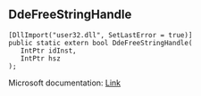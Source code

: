 ## DdeFreeStringHandle

```
[DllImport("user32.dll", SetLastError = true)]
public static extern bool DdeFreeStringHandle(
   IntPtr idInst,
   IntPtr hsz
);
```

Microsoft documentation: [Link](https://learn.microsoft.com/en-us/windows/win32/api/ddeml/nf-ddeml-ddefreestringhandle)
